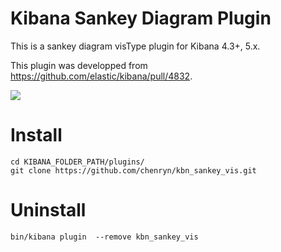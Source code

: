 # Kibana Sankey Diagram Plugin

This is a sankey diagram visType plugin for Kibana 4.3+, 5.x.

This plugin was developped from <https://github.com/elastic/kibana/pull/4832>.

![](https://cloud.githubusercontent.com/assets/1219655/21418571/29e596d8-c85d-11e6-8060-11c0add8bf5b.png)

# Install

```
cd KIBANA_FOLDER_PATH/plugins/
git clone https://github.com/chenryn/kbn_sankey_vis.git
```

# Uninstall

```
bin/kibana plugin  --remove kbn_sankey_vis
```
